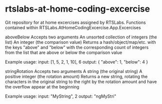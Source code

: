 # rtslabs-at-home-coding-excercise
Git repository for at home excercises assigned by RTSLabs. Functions contained within RTSLabs.AtHomeCodingExcercise.App.Excercises

aboveBelow
  Accepts two arguments
    An unsorted collection of integers (the list)
    An integer (the comparison value)
  Returns a hash/object/map/etc. with the keys "above" and "below" with the corresponding count of integers from the list that are above or below the comparison value
  
Example usage:
  input: [1, 5, 2, 1, 10], 6
  output: { "above": 1, "below": 4 }

stringRotation
  Accepts two arguments
    A string (the original string)
    A positive integer (the rotation amount)
  Returns a new string, rotating the characters in the original string to the right by the rotation amount and have the overflow appear at the beginning
  
Example usage:
  input: "MyString", 2
  output: "ngMyStri"
